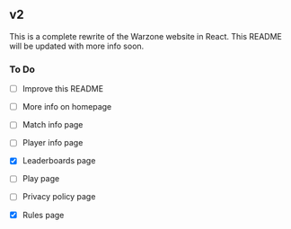 ## v2

This is a complete rewrite of the Warzone website in React. This README will be updated with more info soon.

### To Do

- [ ] Improve this README
- [ ] More info on homepage

- [ ] Match info page
- [ ] Player info page
- [x] Leaderboards page
- [ ] Play page
- [ ] Privacy policy page
- [x] Rules page
